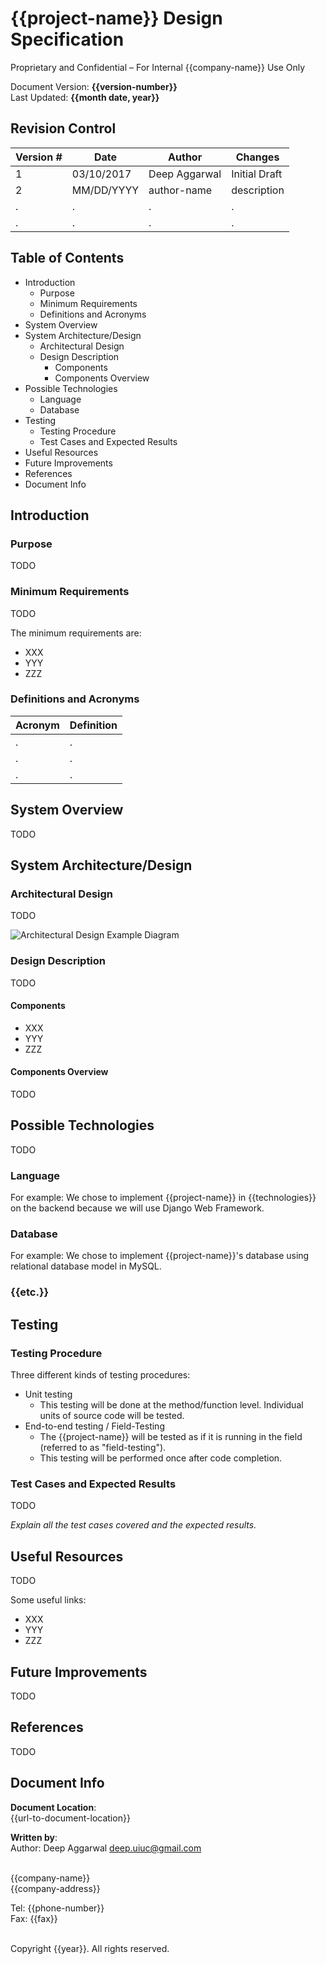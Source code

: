 # {{project-name}} Design Specification

Proprietary and Confidential – For Internal {{company-name}} Use Only

Document Version: **{{version-number}}**<br>
Last Updated: **{{month date, year}}**<br>

<div style="page-break-after: always;"></div>

## Revision Control
Version # | Date | Author | Changes
--- | --- | --- | ---
1 | 03/10/2017 | Deep Aggarwal | Initial Draft
2 | MM/DD/YYYY | author-name | description
. | . | . | .
. | . | . | .


<div style="page-break-after: always;"></div>

## Table of Contents
- Introduction
    - Purpose
    - Minimum Requirements
    - Definitions and Acronyms
- System Overview
- System Architecture/Design
    - Architectural Design
    - Design Description
        - Components
        - Components Overview
- Possible Technologies
    - Language
    - Database
- Testing
    - Testing Procedure
    - Test Cases and Expected Results
- Useful Resources
- Future Improvements
- References
- Document Info


<div style="page-break-after: always;"></div>

## Introduction
### Purpose
TODO

### Minimum Requirements
TODO

The minimum requirements are:

- XXX
- YYY
- ZZZ


### Definitions and Acronyms
Acronym | Definition
--- | ---
. | .
. | .
. | .

<div style="page-break-after: always;"></div>

## System Overview
TODO

<div style="page-break-after: always;"></div>

## System Architecture/Design

### Architectural Design
TODO

![Architectural Design Example Diagram](resources/images/archDesign.png)

### Design Description
TODO

#### Components
- XXX
- YYY
- ZZZ

#### Components Overview
TODO

<div style="page-break-after: always;"></div>

## Possible Technologies
TODO

### Language
For example: We chose to implement {{project-name}} in {{technologies}} on the backend because we will use Django Web Framework.

### Database
For example: We chose to implement {{project-name}}'s database using relational database model in MySQL.

### {{etc.}}

<div style="page-break-after: always;"></div>

## Testing

### Testing Procedure

Three different kinds of testing procedures:

- Unit testing
	- This testing will be done at the method/function level. Individual units of source code will be tested.
- End-to-end testing / Field-Testing
    - The {{project-name}} will be tested as if it is running in the field (referred to as "field-testing").
	- This testing will be performed once after code completion.

### Test Cases and Expected Results
TODO

*Explain all the test cases covered and the expected results.*

<div style="page-break-after: always;"></div>

## Useful Resources
TODO

Some useful links:

- XXX
- YYY
- ZZZ

<div style="page-break-after: always;"></div>

## Future Improvements
TODO

<div style="page-break-after: always;"></div>

## References
TODO

<div style="page-break-after: always;"></div>

## Document Info

**Document Location**:<br>
{{url-to-document-location}}<br>

**Written by**:<br>
Author: Deep Aggarwal [deep.uiuc@gmail.com](mailto:{{deep.uiuc@gmail.com}})<br><br>


{{company-name}}<br>
{{company-address}}<br>

Tel: {{phone-number}}<br>
Fax: {{fax}}<br><br>


Copyright {{year}}. All rights reserved.
